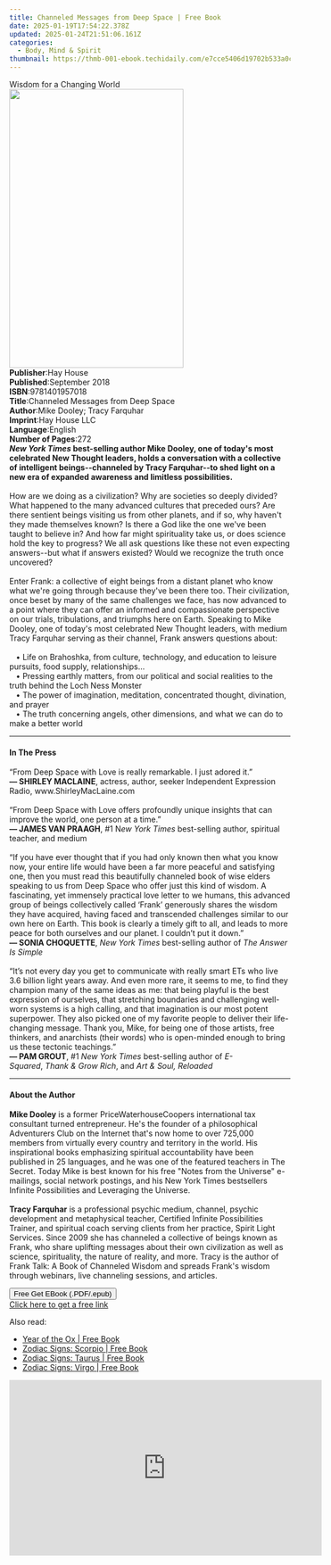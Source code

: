 ```yaml
---
title: Channeled Messages from Deep Space | Free Book
date: 2025-01-19T17:54:22.378Z
updated: 2025-01-24T21:51:06.161Z
categories:
  - Body, Mind & Spirit
thumbnail: https://thmb-001-ebook.techidaily.com/e7cce5406d19702b533a0c3b44e578f7b764cbb04d2a03ae69325a1bbdf28490.jpg
---
```

<main id="book-container">
  <div class="flex flex-col">
    <div class="book-brief flex-1 py-6 px-4 sm:p-6 md:py-10 md:px-8">
      <!-- brief-->
      <div class="book-brief-main">Wisdom for a Changing World</div>
    </div>
    <div
      class="book-meta-info flex-1 grid gap-4 col-start-1 col-end-3 row-start-1 sm:mb-6 sm:grid-cols-4 lg:gap-6 lg:col-start-2 lg:row-end-6 lg:row-span-6 lg:mb-0"
    >
      <div
        class="book-meta-info-left place-content-center mt-4 p-4 text-sm leading-6 col-start-2 col-span-2 dark:text-slate-400"
      >
        <img
          class="w-full h-500 object-cover rounded-lg sm:h-255 sm:col-span-2 lg:col-span-full"
          src="https://img-001-ebook.techidaily.com/7e67f14828637f14d4f86590208e5042c6a44da387ca73469393802f11b9cc6c.jpg"
          alt=""
          width="312"
          height="500"
        />
      </div>
      <div
        class="book-meta-info-right mt-2 col-start-1 row-start-2 col-span-3 self-center"
      >
        <!-- meta data  -->
        <div class="flex flex-col px-4 md:px-8">
          <div class="flex-1">
            <strong>Publisher</strong>:<span class="px-2">Hay House</span>
          </div>
          <div class="flex-1">
            <strong>Published</strong>:<span class="px-2">September 2018</span>
          </div>
          <div class="flex-1">
            <strong>ISBN</strong>:<span class="px-2">9781401957018</span>
          </div>
          <div class="flex-1">
            <strong>Title</strong>:<span class="px-2"
              >Channeled Messages from Deep Space</span
            >
          </div>
          <div class="flex-1">
            <strong>Author</strong>:<span class="px-2"
              >Mike Dooley; Tracy Farquhar</span
            >
          </div>
          <div class="flex-1">
            <strong>Imprint</strong>:<span class="px-2">Hay House LLC</span>
          </div>
          <div class="flex-1">
            <strong>Language</strong>:<span class="px-2">English</span>
          </div>
          <div class="flex-1">
            <strong>Number of Pages</strong>:<span class="px-2">272</span>
          </div>
        </div>
      </div>
    </div>
    <div class="book-description flex-1 py-6 px-4 sm:p-6 md:py-10 md:px-8">
      <div class="book-description-main">
        <div accordion-content="" id="description">
          <b
            ><i>New York Times</i> best-selling author Mike Dooley, one of
            today's most celebrated New Thought leaders, holds a conversation
            with a collective of intelligent beings--channeled by Tracy
            Farquhar--to shed light on a new era of expanded awareness and
            limitless possibilities.</b
          >
          <br /><br />How are we doing as a civilization? Why are societies so
          deeply divided? What happened to the many advanced cultures that
          preceded ours? Are there sentient beings visiting us from other
          planets, and if so, why haven't they made themselves known? Is there a
          God like the one we've been taught to believe in? And how far might
          spirituality take us, or does science hold the key to progress? We all
          ask questions like these not even expecting answers--but what if
          answers existed? Would we recognize the truth once uncovered?<br /><br />Enter
          Frank: a collective of eight beings from a distant planet who know
          what we're going through because they've been there too. Their
          civilization, once beset by many of the same challenges we face, has
          now advanced to a point where they can offer an informed and
          compassionate perspective on our trials, tribulations, and triumphs
          here on Earth. Speaking to Mike Dooley, one of today's most celebrated
          New Thought leaders, with medium Tracy Farquhar serving as their
          channel, Frank answers questions about:<br /><br />&nbsp;&nbsp;&nbsp;•&nbsp;Life
          on Brahoshka, from culture, technology, and education to leisure
          pursuits, food supply, relationships...
          <br />&nbsp;&nbsp;&nbsp;•&nbsp;Pressing earthly matters, from our
          political and social realities to the truth behind the Loch Ness
          Monster <br />&nbsp;&nbsp;&nbsp;•&nbsp;The power of imagination,
          meditation, concentrated thought, divination, and prayer
          <br />&nbsp;&nbsp;&nbsp;•&nbsp;The truth concerning angels, other
          dimensions, and what we can do to make a better world
        </div>
        <div class="accordion-fader"></div>
      </div>
    </div>
    <div class="book-excerpts flex-1 py-6 px-4 sm:p-6 md:py-10 md:px-8">
      <!-- excerpts-->
      <div class="book-excerpts-main">
        <hr />
        <h4 class="placeholder placeholder-heading">
          <span>In The Press</span>
        </h4>
        <p>
          “From Deep Space with Love is really remarkable. I just adored it.”<br /><b
            >— SHIRLEY MACLAINE</b
          >, actress, author, seeker&nbsp;Independent Expression Radio,
          www.ShirleyMacLaine.com<br /><br />“From Deep Space with Love offers
          profoundly unique insights that can improve the world, one person at a
          time.”<br /><b>— JAMES VAN PRAAGH</b>, #1 N<i>ew York Times</i
          >&nbsp;best-selling author, spiritual teacher, and medium<br /><br />“If
          you have ever thought that if you had only known then what you know
          now, your entire life would have been a far more peaceful and
          satisfying one, then you must read this beautifully channeled book of
          wise elders speaking to us from Deep Space who offer just this kind of
          wisdom. A fascinating, yet immensely practical love letter to we
          humans, this advanced group of beings collectively called ‘Frank’
          generously shares the wisdom they have acquired, having faced and
          transcended challenges similar to our own here on Earth. This book is
          clearly a timely gift to all, and leads to more peace for both
          ourselves and our planet. I couldn’t put it down.”<br /><b
            >— SONIA CHOQUETTE</b
          >,&nbsp;<i>New York Times</i>&nbsp;best-selling author of&nbsp;<i
            >The Answer Is Simple</i
          >&nbsp;<br /><br />“It’s not every day you get to communicate with
          really smart ETs who live 3.6 billion light years away. And even more
          rare, it seems to me, to find they champion many of the same ideas as
          me: that being playful is the best expression of ourselves, that
          stretching boundaries and challenging well-worn systems is a high
          calling, and that imagination is our most potent superpower. They also
          picked one of my favorite people to deliver their life-changing
          message. Thank you, Mike, for being one of those artists, free
          thinkers, and anarchists (their words) who is open-minded enough to
          bring us these tectonic teachings.”<br /><b>— PAM GROUT</b>,
          #1&nbsp;<i>New York Times&nbsp;</i>best-selling author
          of&nbsp;<i>E-Squared</i>,&nbsp;<i>Thank &amp; Grow Rich</i>,
          and&nbsp;<i>Art &amp; Soul, Reloaded</i>
        </p>
      </div>
    </div>
    <div class="book-about-author flex-1 py-6 px-4 sm:p-6 md:py-10 md:px-8">
      <!-- about author-->
      <div class="book-main-author-main">
        <hr />
        <h4 class="placeholder placeholder-heading">
          <span>About the Author</span>
        </h4>
        <p>
          <b>Mike Dooley</b> is a former PriceWaterhouseCoopers international
          tax consultant turned entrepreneur. He's the founder of a
          philosophical Adventurers Club on the Internet that's now home to over
          725,000 members from virtually every country and territory in the
          world. His inspirational books emphasizing spiritual accountability
          have been published in 25 languages, and he was one of the featured
          teachers in The Secret. Today Mike is best known for his free "Notes
          from the Universe" e-mailings, social network postings, and his New
          York Times bestsellers Infinite Possibilities and Leveraging the
          Universe. <br /><br /><b>Tracy Farquhar</b> is a professional psychic
          medium, channel, psychic development and metaphysical teacher,
          Certified Infinite Possibilities Trainer, and spiritual coach serving
          clients from her practice, Spirit Light Services. Since 2009 she has
          channeled a collective of beings known as Frank, who share uplifting
          messages about their own civilization as well as science,
          spirituality, the nature of reality, and more. Tracy is the author of
          Frank Talk: A Book of Channeled Wisdom and spreads Frank's wisdom
          through webinars, live channeling sessions, and articles.
        </p>
      </div>
    </div>
    <div class="book-free-get flex-1 py-6 px-4 sm:p-6 md:py-10 md:px-8">
      <button
        id="btn-free-get"
        class="bg-blue-500 hover:bg-blue-700 text-white font-bold py-2 px-4 rounded"
      >
        Free Get EBook (.PDF/.epub)
      </button>
      <div id="countdown-display" class="px-2 text-lg mt-2"></div>
      <a
        id="free-link"
        class="hidden bg-blue-500 hover:bg-blue-700 text-white font-bold py-2 px-4 rounded"
        href="https://www.ebooks.com/en-us/book/96334578/channeled-messages-from-deep-space/mike-dooley/"
        target="_blank"
        >Click here to get a free link</a
      >
    </div>
    <script>
      let countdownTime = 0;
      let countdownInterval = null;
      document
        .getElementById('btn-free-get')
        .addEventListener('click', startCountdown);
      function startCountdown() {
        countdownTime = new Date().getTime() + 60000 * 3;
        countdownInterval = setInterval(updateCountdown, 1000);
        document.getElementById('btn-free-get').disabled = true;
        document
          .getElementById('btn-free-get')
          .classList.add('bg-gray-500', 'cursor-not-allowed');
      }
      function updateCountdown() {
        let currentTime = new Date().getTime();
        let timeLeft = countdownTime - currentTime;
        let secondsLeft = Math.floor(timeLeft / 1000);
        document.getElementById('countdown-display').innerHTML =
          `Remaining time: ${secondsLeft} seconds.`;
        if (secondsLeft <= 0) {
          clearInterval(countdownInterval);
          document.getElementById('btn-free-get').classList.add('hidden');
          document.getElementById('free-link').classList.remove('hidden');
          document.getElementById('countdown-display').innerHTML = '';
        }
      }
    </script>
  </div>
</main>

<ins class="adsbygoogle"
      style="display:block"
      data-ad-client="ca-pub-7571918770474297"
      data-ad-slot="8358498916"
      data-ad-format="auto"
      data-full-width-responsive="true"></ins>
    

<span class="atpl-alsoreadstyle">Also read:</span>
<div><ul>
<li><a href="https://novels-ebooks.techidaily.com/210655587-9781454940463-year-of-the-ox/"><u>Year of the Ox | Free Book</u></a></li>
<li><a href="https://novels-ebooks.techidaily.com/210655573-9781454939108-zodiac-signs-scorpio/"><u>Zodiac Signs: Scorpio | Free Book</u></a></li>
<li><a href="https://novels-ebooks.techidaily.com/210655574-9781454939115-zodiac-signs-taurus/"><u>Zodiac Signs: Taurus | Free Book</u></a></li>
<li><a href="https://novels-ebooks.techidaily.com/210655580-9781454939122-zodiac-signs-virgo/"><u>Zodiac Signs: Virgo | Free Book</u></a></li>
</ul></div>

<!-- affiliate ads begin -->
<iframe width="560" height="315" src="https://www.youtube.com/embed/KdpTAZ9zonQ?si=5Nd5SPW1axA7GPuB" title="YouTube video player" frameborder="0" allow="accelerometer; autoplay; clipboard-write; encrypted-media; gyroscope; picture-in-picture; web-share" referrerpolicy="strict-origin-when-cross-origin" allowfullscreen></iframe>
<!-- affiliate ads end -->

